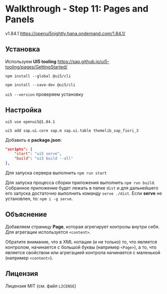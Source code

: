 # Walkthrough - Step 11: Pages and Panels

v1.84.1 https://openui5nightly.hana.ondemand.com/1.84.1/

## Установка

Используем **UI5 tooling** https://sap.github.io/ui5-tooling/pages/GettingStarted/

`npm install --global @ui5/cli`

`npm install --save-dev @ui5/cli`

`ui5 --version` проверяем установку

## Настройка

`ui5 use openui5@1.84.1`

`ui5 add sap.ui.core sap.m sap.ui.table themelib_sap_fiori_3`

Добавить в **package.json**:

```JSON
"scripts": {
    "start": "ui5 serve",
    "build": "ui5 build --all"
},
```

Для запуска сервера выполнить `npm run start`

Для запуска процесса сборки приложения выполнить `npm run build`. Собранное приложение будет лежать в папке `dist` и для дальнейшего его запуска достаточно выполнить команду `serve ./dist`. Если **serve** не установлен, то: `npm i -g serve`.

## Объяснение

Добавляем страницу **Page**, которая агрегирует контролы внутри себя. Для агрегации используется `<content>`. 

Обратите внимание, что в XML нотации (и не только) то, что является контролом, начинается с большой буквы (например `<Page>`), а то, что является свойством или агрегацией контрола начинается с маленькой (например `<content>`).

## Лицензия

Лицензия MIT (см. файл `LICENSE`)
